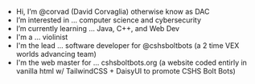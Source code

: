 - Hi, I’m @corvad (David Corvaglia) otherwise know as DAC
- I’m interested in ... computer science and cybersecurity
- I’m currently learning ... Java, C++, and Web Dev
- I'm a ... violinist
- I'm the lead ... software developer for @cshsboltbots (a 2 time VEX worlds advancing team)
- I'm the web master for ... cshsboltbots.org (a website coded entirly in vanilla html w/ TailwindCSS + DaisyUI to promote CSHS Bolt Bots)
